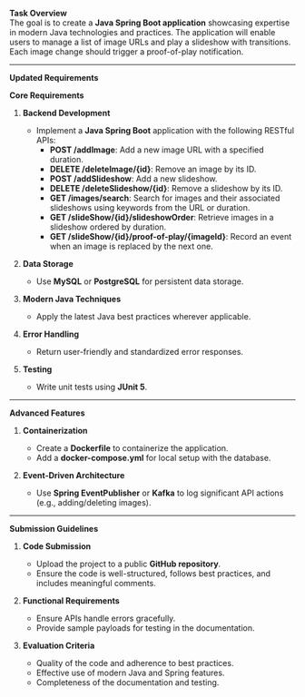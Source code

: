 **Task Overview**  
The goal is to create a **Java Spring Boot application** showcasing expertise in modern Java technologies and practices. The application will enable users to manage a list of image URLs and play a slideshow with transitions. Each image change should trigger a proof-of-play notification.

---

**Updated Requirements**

**Core Requirements**  
1. **Backend Development**
   - Implement a **Java Spring Boot** application with the following RESTful APIs:
     - **POST /addImage**: Add a new image URL with a specified duration.
     - **DELETE /deleteImage/{id}**: Remove an image by its ID.
     - **POST /addSlideshow**: Add a new slideshow.
     - **DELETE /deleteSlideshow/{id}**: Remove a slideshow by its ID.
     - **GET /images/search**: Search for images and their associated slideshows using keywords from the URL or duration.
     - **GET /slideShow/{id}/slideshowOrder**: Retrieve images in a slideshow ordered by duration.
     - **GET /slideShow/{id}/proof-of-play/{imageId}**: Record an event when an image is replaced by the next one.
   
2. **Data Storage**
   - Use **MySQL** or **PostgreSQL** for persistent data storage.

3. **Modern Java Techniques**
   - Apply the latest Java best practices wherever applicable.

4. **Error Handling**
   - Return user-friendly and standardized error responses.

5. **Testing**
   - Write unit tests using **JUnit 5**.

---

**Advanced Features**

1. **Containerization**
   - Create a **Dockerfile** to containerize the application.
   - Add a **docker-compose.yml** for local setup with the database.

2. **Event-Driven Architecture**
   - Use **Spring EventPublisher** or **Kafka** to log significant API actions (e.g., adding/deleting images).

---

**Submission Guidelines**

1. **Code Submission**  
   - Upload the project to a public **GitHub repository**.  
   - Ensure the code is well-structured, follows best practices, and includes meaningful comments.

2. **Functional Requirements**  
   - Ensure APIs handle errors gracefully.  
   - Provide sample payloads for testing in the documentation.

3. **Evaluation Criteria**  
   - Quality of the code and adherence to best practices.  
   - Effective use of modern Java and Spring features.  
   - Completeness of the documentation and testing.
